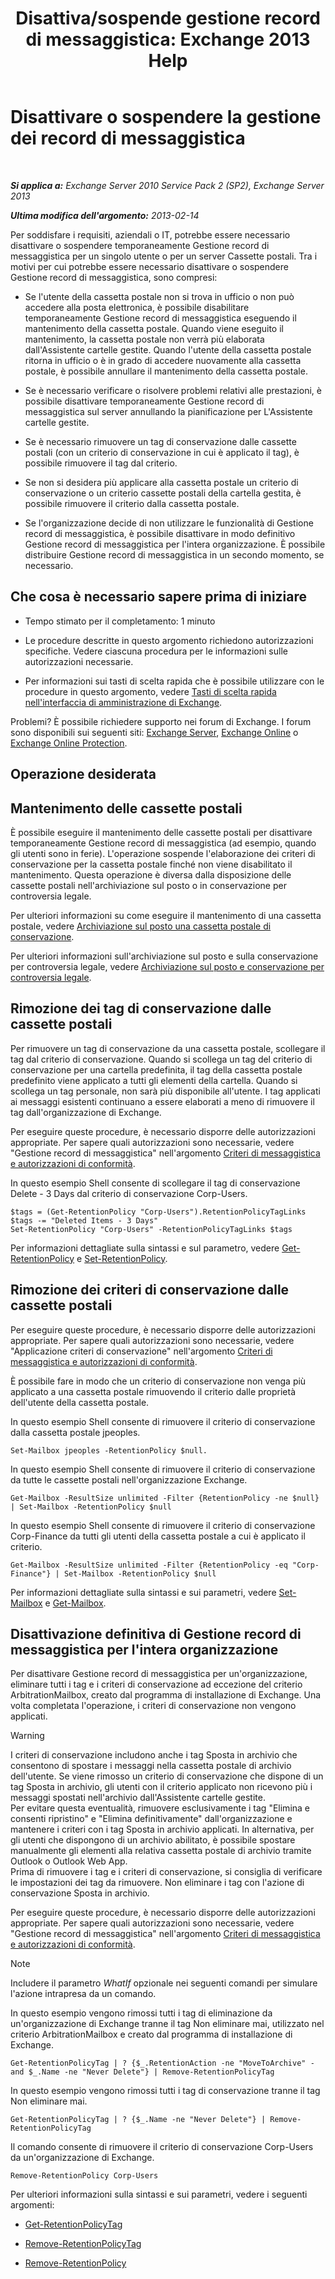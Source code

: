 ﻿---
title: 'Disattiva/sospende gestione record di messaggistica: Exchange 2013 Help'
TOCTitle: Disattivare o sospendere la gestione dei record di messaggistica
ms:assetid: 631191aa-3bba-4ebf-a727-c48ed2ebe176
ms:mtpsurl: https://technet.microsoft.com/it-it/library/Aa998580(v=EXCHG.150)
ms:contentKeyID: 52063072
ms.date: 05/22/2018
mtps_version: v=EXCHG.150
ms.translationtype: MT
---

# Disattivare o sospendere la gestione dei record di messaggistica

 

_**Si applica a:** Exchange Server 2010 Service Pack 2 (SP2), Exchange Server 2013_

_**Ultima modifica dell'argomento:** 2013-02-14_

Per soddisfare i requisiti, aziendali o IT, potrebbe essere necessario disattivare o sospendere temporaneamente Gestione record di messaggistica per un singolo utente o per un server Cassette postali. Tra i motivi per cui potrebbe essere necessario disattivare o sospendere Gestione record di messaggistica, sono compresi:

  - Se l'utente della cassetta postale non si trova in ufficio o non può accedere alla posta elettronica, è possibile disabilitare temporaneamente Gestione record di messaggistica eseguendo il mantenimento della cassetta postale. Quando viene eseguito il mantenimento, la cassetta postale non verrà più elaborata dall'Assistente cartelle gestite. Quando l'utente della cassetta postale ritorna in ufficio o è in grado di accedere nuovamente alla cassetta postale, è possibile annullare il mantenimento della cassetta postale.

  - Se è necessario verificare o risolvere problemi relativi alle prestazioni, è possibile disattivare temporaneamente Gestione record di messaggistica sul server annullando la pianificazione per L'Assistente cartelle gestite.

  - Se è necessario rimuovere un tag di conservazione dalle cassette postali (con un criterio di conservazione in cui è applicato il tag), è possibile rimuovere il tag dal criterio.

  - Se non si desidera più applicare alla cassetta postale un criterio di conservazione o un criterio cassette postali della cartella gestita, è possibile rimuovere il criterio dalla cassetta postale.

  - Se l'organizzazione decide di non utilizzare le funzionalità di Gestione record di messaggistica, è possibile disattivare in modo definitivo Gestione record di messaggistica per l'intera organizzazione. È possibile distribuire Gestione record di messaggistica in un secondo momento, se necessario.

## Che cosa è necessario sapere prima di iniziare

  - Tempo stimato per il completamento: 1 minuto

  - Le procedure descritte in questo argomento richiedono autorizzazioni specifiche. Vedere ciascuna procedura per le informazioni sulle autorizzazioni necessarie.

  - Per informazioni sui tasti di scelta rapida che è possibile utilizzare con le procedure in questo argomento, vedere [Tasti di scelta rapida nell'interfaccia di amministrazione di Exchange](keyboard-shortcuts-in-the-exchange-admin-center-exchange-online-protection-help.md).

Problemi? È possibile richiedere supporto nei forum di Exchange. I forum sono disponibili sui seguenti siti: [Exchange Server](https://go.microsoft.com/fwlink/p/?linkid=60612), [Exchange Online](https://go.microsoft.com/fwlink/p/?linkid=267542) o [Exchange Online Protection](https://go.microsoft.com/fwlink/p/?linkid=285351).

## Operazione desiderata

## Mantenimento delle cassette postali

È possibile eseguire il mantenimento delle cassette postali per disattivare temporaneamente Gestione record di messaggistica (ad esempio, quando gli utenti sono in ferie). L'operazione sospende l'elaborazione dei criteri di conservazione per la cassetta postale finché non viene disabilitato il mantenimento. Questa operazione è diversa dalla disposizione delle cassette postali nell'archiviazione sul posto o in conservazione per controversia legale.

Per ulteriori informazioni su come eseguire il mantenimento di una cassetta postale, vedere [Archiviazione sul posto una cassetta postale di conservazione](place-a-mailbox-on-retention-hold-exchange-2013-help.md).

Per ulteriori informazioni sull'archiviazione sul posto e sulla conservazione per controversia legale, vedere [Archiviazione sul posto e conservazione per controversia legale](https://docs.microsoft.com/it-it/exchange/security-and-compliance/in-place-and-litigation-holds).

## Rimozione dei tag di conservazione dalle cassette postali

Per rimuovere un tag di conservazione da una cassetta postale, scollegare il tag dal criterio di conservazione. Quando si scollega un tag del criterio di conservazione per una cartella predefinita, il tag della cassetta postale predefinito viene applicato a tutti gli elementi della cartella. Quando si scollega un tag personale, non sarà più disponibile all'utente. I tag applicati ai messaggi esistenti continuano a essere elaborati a meno di rimuovere il tag dall'organizzazione di Exchange.

Per eseguire queste procedure, è necessario disporre delle autorizzazioni appropriate. Per sapere quali autorizzazioni sono necessarie, vedere "Gestione record di messaggistica" nell'argomento [Criteri di messaggistica e autorizzazioni di conformità](messaging-policy-and-compliance-permissions-exchange-2013-help.md).

In questo esempio Shell consente di scollegare il tag di conservazione Delete - 3 Days dal criterio di conservazione Corp-Users.

    $tags = (Get-RetentionPolicy "Corp-Users").RetentionPolicyTagLinks
    $tags -= "Deleted Items - 3 Days"
    Set-RetentionPolicy "Corp-Users" -RetentionPolicyTagLinks $tags

Per informazioni dettagliate sulla sintassi e sul parametro, vedere [Get-RetentionPolicy](https://technet.microsoft.com/it-it/library/dd298086\(v=exchg.150\)) e [Set-RetentionPolicy](https://technet.microsoft.com/it-it/library/dd335196\(v=exchg.150\)).

## Rimozione dei criteri di conservazione dalle cassette postali

Per eseguire queste procedure, è necessario disporre delle autorizzazioni appropriate. Per sapere quali autorizzazioni sono necessarie, vedere "Applicazione criteri di conservazione" nell'argomento [Criteri di messaggistica e autorizzazioni di conformità](messaging-policy-and-compliance-permissions-exchange-2013-help.md).

È possibile fare in modo che un criterio di conservazione non venga più applicato a una cassetta postale rimuovendo il criterio dalle proprietà dell'utente della cassetta postale.

In questo esempio Shell consente di rimuovere il criterio di conservazione dalla cassetta postale jpeoples.

    Set-Mailbox jpeoples -RetentionPolicy $null.

In questo esempio Shell consente di rimuovere il criterio di conservazione da tutte le cassette postali nell'organizzazione Exchange.

    Get-Mailbox -ResultSize unlimited -Filter {RetentionPolicy -ne $null} | Set-Mailbox -RetentionPolicy $null

In questo esempio Shell consente di rimuovere il criterio di conservazione Corp-Finance da tutti gli utenti della cassetta postale a cui è applicato il criterio.

    Get-Mailbox -ResultSize unlimited -Filter {RetentionPolicy -eq "Corp-Finance"} | Set-Mailbox -RetentionPolicy $null

Per informazioni dettagliate sulla sintassi e sui parametri, vedere [Set-Mailbox](https://technet.microsoft.com/it-it/library/bb123981\(v=exchg.150\)) e [Get-Mailbox](https://technet.microsoft.com/it-it/library/bb123685\(v=exchg.150\)).

## Disattivazione definitiva di Gestione record di messaggistica per l'intera organizzazione

Per disattivare Gestione record di messaggistica per un'organizzazione, eliminare tutti i tag e i criteri di conservazione ad eccezione del criterio ArbitrationMailbox, creato dal programma di installazione di Exchange. Una volta completata l'operazione, i criteri di conservazione non vengono applicati.


> [!WARNING]
> I criteri di conservazione includono anche i tag Sposta in archivio che consentono di spostare i messaggi nella cassetta postale di archivio dell'utente. Se viene rimosso un criterio di conservazione che dispone di un tag Sposta in archivio, gli utenti con il criterio applicato non ricevono più i messaggi spostati nell'archivio dall'Assistente cartelle gestite.<BR>Per evitare questa eventualità, rimuovere esclusivamente i tag "Elimina e consenti ripristino" e "Elimina definitivamente" dall'organizzazione e mantenere i criteri con i tag Sposta in archivio applicati. In alternativa, per gli utenti che dispongono di un archivio abilitato, è possibile spostare manualmente gli elementi alla relativa cassetta postale di archivio tramite Outlook o Outlook Web App.<BR>Prima di rimuovere i tag e i criteri di conservazione, si consiglia di verificare le impostazioni dei tag da rimuovere. Non eliminare i tag con l'azione di conservazione Sposta in archivio.



Per eseguire queste procedure, è necessario disporre delle autorizzazioni appropriate. Per sapere quali autorizzazioni sono necessarie, vedere "Gestione record di messaggistica" nell'argomento [Criteri di messaggistica e autorizzazioni di conformità](messaging-policy-and-compliance-permissions-exchange-2013-help.md).


> [!NOTE]
> Includere il parametro <EM>WhatIf</EM> opzionale nei seguenti comandi per simulare l'azione intrapresa da un comando.



In questo esempio vengono rimossi tutti i tag di eliminazione da un'organizzazione di Exchange tranne il tag Non eliminare mai, utilizzato nel criterio ArbitrationMailbox e creato dal programma di installazione di Exchange.

    Get-RetentionPolicyTag | ? {$_.RetentionAction -ne "MoveToArchive" -and $_.Name -ne "Never Delete"} | Remove-RetentionPolicyTag

In questo esempio vengono rimossi tutti i tag di conservazione tranne il tag Non eliminare mai.

    Get-RetentionPolicyTag | ? {$_.Name -ne "Never Delete"} | Remove-RetentionPolicyTag

Il comando consente di rimuovere il criterio di conservazione Corp-Users da un'organizzazione di Exchange.

    Remove-RetentionPolicy Corp-Users

Per ulteriori informazioni sulla sintassi e sui parametri, vedere i seguenti argomenti:

  - [Get-RetentionPolicyTag](https://technet.microsoft.com/it-it/library/dd298009\(v=exchg.150\))

  - [Remove-RetentionPolicyTag](https://technet.microsoft.com/it-it/library/dd335092\(v=exchg.150\))

  - [Remove-RetentionPolicy](https://technet.microsoft.com/it-it/library/dd297962\(v=exchg.150\))

